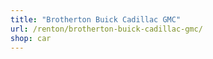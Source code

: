 ```yaml
---
title: "Brotherton Buick Cadillac GMC"
url: /renton/brotherton-buick-cadillac-gmc/
shop: car
---
```

